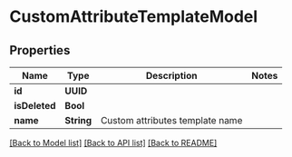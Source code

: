 # CustomAttributeTemplateModel

## Properties
Name | Type | Description | Notes
------------ | ------------- | ------------- | -------------
**id** | **UUID** |  | 
**isDeleted** | **Bool** |  | 
**name** | **String** | Custom attributes template name | 

[[Back to Model list]](../README.md#documentation-for-models) [[Back to API list]](../README.md#documentation-for-api-endpoints) [[Back to README]](../README.md)


